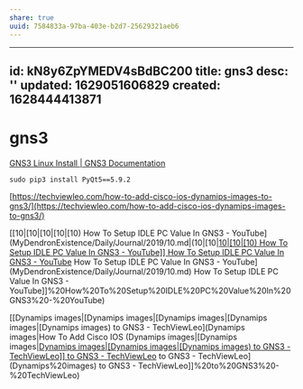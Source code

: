 ```yaml
---
share: true
uuid: 7584833a-97ba-403e-b2d7-25629321aeb6
---
```

---
id: kN8y6ZpYMEDV4sBdBC200
title: gns3
desc: ''
updated: 1629051606829
created: 1628444413871
---
# gns3
[GNS3 Linux Install | GNS3 Documentation](https://docs.gns3.com/docs/getting-started/installation/linux/)

    
    sudo pip3 install PyQt5==5.9.2


[https://techviewleo.com/how-to-add-cisco-ios-dynamips-images-to-gns3/](https://techviewleo.com/how-to-add-cisco-ios-dynamips-images-to-gns3/)

[[10|[10|[10|[10|[10) How To Setup IDLE PC Value In GNS3 - YouTube](MyDendronExistence/Daily/Journal/2019/10.md|(10|[10|[10|[10|[10) How To Setup IDLE PC Value In GNS3 - YouTube]] How To Setup IDLE PC Value In GNS3 - YouTube](../../../MyDendronExistence/Daily/Journal/2019/10.md) How To Setup IDLE PC Value In GNS3 - YouTube](MyDendronExistence/Daily/Journal/2019/10.md) How To Setup IDLE PC Value In GNS3 - YouTube]]%20How%20To%20Setup%20IDLE%20PC%20Value%20In%20GNS3%20-%20YouTube)

[[Dynamips images|[Dynamips images|[Dynamips images|[Dynamips images|[Dynamips images) to GNS3 - TechViewLeo](Dynamips images|How To Add Cisco IOS (Dynamips images|[Dynamips images|[Dynamips images|[Dynamips images|[Dynamips images) to GNS3 - TechViewLeo]] to GNS3 - TechViewLeo](Dynamips%20images) to GNS3 - TechViewLeo](Dynamips%20images) to GNS3 - TechViewLeo]]%20to%20GNS3%20-%20TechViewLeo)

